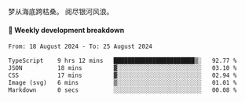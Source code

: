 梦从海底跨枯桑。
阅尽银河风浪。


#### 📝 Weekly development breakdown

<!--START_SECTION:waka-->

```txt
From: 18 August 2024 - To: 25 August 2024

TypeScript    9 hrs 12 mins   ███████████████████████▒░   92.77 %
JSON          18 mins         ▓░░░░░░░░░░░░░░░░░░░░░░░░   03.10 %
CSS           17 mins         ▓░░░░░░░░░░░░░░░░░░░░░░░░   02.94 %
Image (svg)   6 mins          ▒░░░░░░░░░░░░░░░░░░░░░░░░   01.01 %
Markdown      0 secs          ░░░░░░░░░░░░░░░░░░░░░░░░░   00.08 %
```

<!--END_SECTION:waka-->



